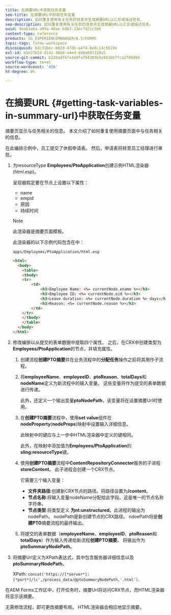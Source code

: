 ```yaml
---
title: 在摘要URL中获取任务变量
seo-title: 在摘要URL中获取任务变量
description: 如何重复使用有关任务的信息并生成摘要URL以汇总或描述任务。
seo-description: 如何重复使用有关任务的信息并生成摘要URL以汇总或描述任务。
uuid: 9eab3a6a-a99a-40ae-b483-33ec7d21c5b6
content-type: reference
products: SG_EXPERIENCEMANAGER/6.5/FORMS
topic-tags: forms-workspace
discoiquuid: 6dc31bec-b02d-47db-a4f4-be8c14c5619e
exl-id: b5e27b54-d141-48dd-a4ed-dd0a691319a5
source-git-commit: b220adf6fa3e9faf94389b9a9416b7fca2f89d9d
workflow-type: tm+mt
source-wordcount: '456'
ht-degree: 0%

---
```


# 在摘要URL {#getting-task-variables-in-summary-url}中获取任务变量

摘要页显示与任务相关的信息。 本文介绍了如何重复使用摘要页面中与任务相关的信息。

在此编排示例中，员工提交了休假申请表。 然后，申请表将转至员工经理进行审批。

1. 为resourceType **Employees/PtoApplication**&#x200B;创建示例HTML渲染器(html.esp)。

   呈现器假定要在节点上设置以下属性：

   * name
   * empid
   * 原因
   * 持续时间

   >[!NOTE]
   >
   >此渲染器是摘要页面模板。

   此渲染器的以下示例代码包含在中：

   `apps/Employees/PtoApplication/html.esp`

   ```html
   <html>
     <body>
       <table>
       <tbody>
       <tr>
           <td>
               <h3>Employee Name: <%= currentNode.ename %></h3>
               <h3>Employee ID: <%= currentNode.eid %></h3>
               <h3>Leave duration: <%= currentNode.duration %> days</h3>
               <h3>Reason: <%= currentNode.reason %></h3>
           </td>
       </tr>
       </tbody>
       </table>
     </body>
   </html>
   ```

1. 修改编排以从提交的表单数据中提取四个属性。 之后，在CRX中创建类型为&#x200B;**Employees/PtoApplication**&#x200B;的节点，并填充属性。

   1. 创建流程&#x200B;**创建PTO摘要**&#x200B;并在业务流程中的&#x200B;**分配任务**&#x200B;操作之前将其用作子流程。
   1. 将&#x200B;**employeeName**、**employeeID**、**ptoReason**、**totalDays**&#x200B;和&#x200B;**nodeName**&#x200B;定义为新流程中的输入变量。 这些变量将作为提交的表单数据进行传递。

      此外，还定义一个输出变量&#x200B;**ptoNodePath**，该变量将在设置摘要Url时使用。

   1. 在&#x200B;**创建PTO摘要**&#x200B;流程中，使用&#x200B;**set value**&#x200B;组件在&#x200B;**nodeProperty**(**nodeProps**)映射中设置输入详细信息。

      此映射中的键应与上一步中HTML渲染器中定义的键相同。

      此外，在映射中添加值为&#x200B;**Employees/PtoApplication**&#x200B;的&#x200B;**sling:resourceType**&#x200B;键。

   1. 使用&#x200B;**创建PTO摘要**&#x200B;流程中&#x200B;**ContentRepositoryConnector**&#x200B;服务的子进程&#x200B;**storeContent**。 此子进程会创建一个CRX节点。

      它需要三个输入变量：

      * **文件夹路径**:创建新CRX节点的路径。将路径设置为&#x200B;**/content**。
      * **节点名称**:将输入变量nodeName分配给此字段。这是唯一的节点名称字符串。
      * **节点类型**:将类型定义 **为nt:unstructured**。此进程的输出为nodePath。 nodePath是新创建节点的CRX路径。 ndoePath将是&#x200B;**创建PTO**&#x200B;摘要流程的最终输出。
   1. 将提交的表单数据（**employeeName**、**employeeID**、**ptoReason**&#x200B;和&#x200B;**totalDays**）作为输入传递给新流程&#x200B;**创建PTO摘要**。 将输出作为&#x200B;**ptoSummaryNodePath**。


1. 将摘要Url定义为XPath表达式，其中包含服务器详细信息以及&#x200B;**ptoSummaryNodePath**。

   XPath: `concat('https://[*server*]:[*port*]/lc',/process_data/@ptoSummaryNodePath,'.html')`.

在AEM Forms工作区中，打开任务时，摘要Url将访问CRX节点，而HTML渲染器将显示该摘要。

无需修改流程，即可更改摘要布局。 HTML渲染器会相应地显示摘要。
